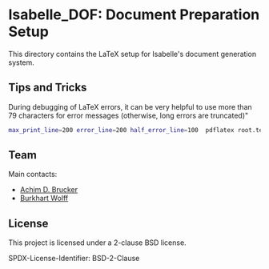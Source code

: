 # Isabelle_DOF: Document Preparation Setup

This directory contains the LaTeX setup for Isabelle's 
document generation system. 


## Tips and Tricks

During debugging of LaTeX errors, it can be very helpful to use 
more than 79 characters for error messages (otherwise, long errors
are truncated)"
``` bash
max_print_line=200 error_line=200 half_error_line=100  pdflatex root.tex
```

## Team

Main contacts:
* [Achim D. Brucker](http://www.brucker.ch/)
* [Burkhart Wolff](https://www.lri.fr/~wolff/)

## License

This project is licensed under a 2-clause BSD license.

SPDX-License-Identifier: BSD-2-Clause
